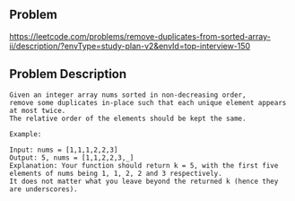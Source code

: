 ## Problem

https://leetcode.com/problems/remove-duplicates-from-sorted-array-ii/description/?envType=study-plan-v2&envId=top-interview-150

## Problem Description

```
Given an integer array nums sorted in non-decreasing order,
remove some duplicates in-place such that each unique element appears at most twice. 
The relative order of the elements should be kept the same.

Example:

Input: nums = [1,1,1,2,2,3]
Output: 5, nums = [1,1,2,2,3,_]
Explanation: Your function should return k = 5, with the first five elements of nums being 1, 1, 2, 2 and 3 respectively.
It does not matter what you leave beyond the returned k (hence they are underscores).
